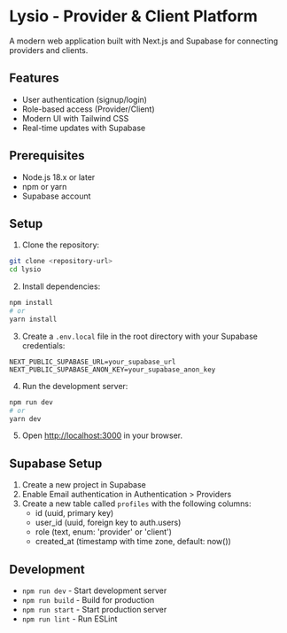 # Lysio - Provider & Client Platform

A modern web application built with Next.js and Supabase for connecting providers and clients.

## Features

- User authentication (signup/login)
- Role-based access (Provider/Client)
- Modern UI with Tailwind CSS
- Real-time updates with Supabase

## Prerequisites

- Node.js 18.x or later
- npm or yarn
- Supabase account

## Setup

1. Clone the repository:
```bash
git clone <repository-url>
cd lysio
```

2. Install dependencies:
```bash
npm install
# or
yarn install
```

3. Create a `.env.local` file in the root directory with your Supabase credentials:
```
NEXT_PUBLIC_SUPABASE_URL=your_supabase_url
NEXT_PUBLIC_SUPABASE_ANON_KEY=your_supabase_anon_key
```

4. Run the development server:
```bash
npm run dev
# or
yarn dev
```

5. Open [http://localhost:3000](http://localhost:3000) in your browser.

## Supabase Setup

1. Create a new project in Supabase
2. Enable Email authentication in Authentication > Providers
3. Create a new table called `profiles` with the following columns:
   - id (uuid, primary key)
   - user_id (uuid, foreign key to auth.users)
   - role (text, enum: 'provider' or 'client')
   - created_at (timestamp with time zone, default: now())

## Development

- `npm run dev` - Start development server
- `npm run build` - Build for production
- `npm run start` - Start production server
- `npm run lint` - Run ESLint 